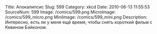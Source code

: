 Title: Апокалипсис 
Slug: 599 
Category: xkcd 
Date: 2010-06-13 11:55:53 
SourceNum: 599 
Image: /comics/599.png 
MicroImage: /comics/599_micro.png 
MiniImage: /comics/599_mini.png 
Description: Интересно, есть ли у меня ещё время, чтобы снять короткий фильм с Кевином Бэйконом. 

